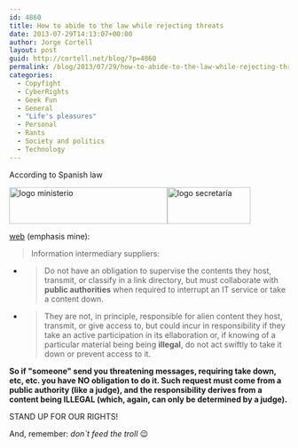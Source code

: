 ```yaml
---
id: 4860
title: How to abide to the law while rejecting threats
date: 2013-07-29T14:13:07+00:00
author: Jorge Cortell
layout: post
guid: http://cortell.net/blog/?p=4860
permalink: /blog/2013/07/29/how-to-abide-to-the-law-while-rejecting-threat/
categories:
  - Copyfight
  - CyberRights
  - Geek Fun
  - General
  - "Life's pleasures"
  - Personal
  - Rants
  - Society and politics
  - Technology
---
```

According to Spanish law

<a title="http://www.minetur.gob.es/telecomunicaciones/lssi/faqs/paginas/faq_obligaciones.aspx" href="http://www.minetur.gob.es/telecomunicaciones/lssi/faqs/paginas/faq_obligaciones.aspx" target="_blank"><img alt="logo ministerio" src="http://www.minetur.gob.es/SiteCollectionImages/images/logo-ministerio.png" width="285" height="66" /><img alt="logo secretaría" src="http://www.minetur.gob.es/SiteCollectionImages/plantilla/secretaria_teleco_SDLI.gif" width="150" height="66" /></a>

<a title="http://www.minetur.gob.es/telecomunicaciones/lssi/faqs/paginas/faq_obligaciones.aspx" href="http://www.minetur.gob.es/telecomunicaciones/lssi/faqs/paginas/faq_obligaciones.aspx" target="_blank">web</a> (emphasis mine):

> Information intermediary suppliers:

  * > Do not have an obligation to supervise the contents they host, transmit, or classify in a link directory, but must collaborate with **public authorities** when required to interrupt an IT service or take a content down.

  * > They are not, in principle, responsible for alien content they host, transmit, or give access to, but could incur in responsibility if they take an active participation in its ellaboration or, if knowing of a particular material being being **illegal**, do not act swiftly to take it down or prevent access to it.

**So if "someone" send you threatening messages, requiring take down, etc, etc. you have NO obligation to do it. Such request must come from a public authority (like a judge), and the responsibility derives from a content being ILLEGAL (which, again, can only be determined by a judge).**

STAND UP FOR OUR RIGHTS!

And, remember: _don`t feed the troll_ 😉